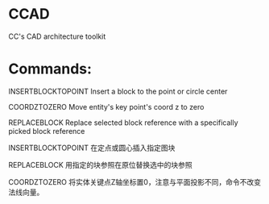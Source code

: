 # CCAD
CC's CAD architecture toolkit

# Commands:
INSERTBLOCKTOPOINT Insert a block to the point or circle center

COORDZTOZERO Move entity's key point's coord z to zero

REPLACEBLOCK Replace selected block reference with a specifically picked block reference

INSERTBLOCKTOPOINT 在定点或圆心插入指定图块

REPLACEBLOCK 用指定的块参照在原位替换选中的块参照

COORDZTOZERO 将实体关键点Z轴坐标置0，注意与平面投影不同，命令不改变法线向量。